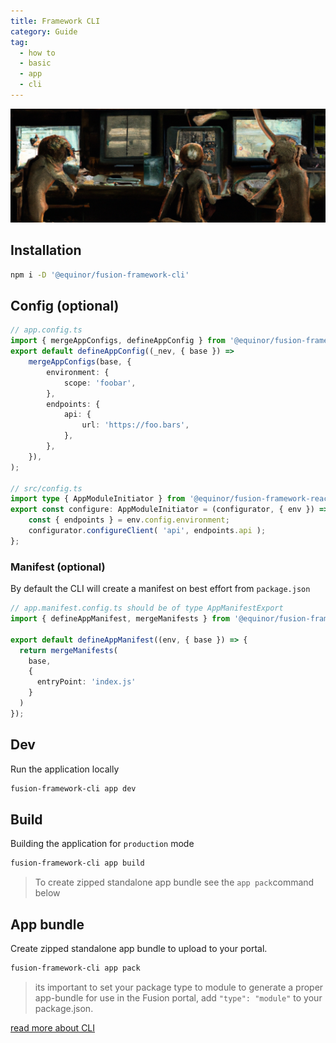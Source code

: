 ```yaml
---
title: Framework CLI
category: Guide
tag:
  - how to
  - basic
  - app
  - cli
---
```


![CLI](./cli.png)

## Installation

```sh
npm i -D '@equinor/fusion-framework-cli'
```

## Config (optional)

```ts
// app.config.ts
import { mergeAppConfigs, defineAppConfig } from '@equinor/fusion-framework-cli';
export default defineAppConfig((_nev, { base }) =>
    mergeAppConfigs(base, {
        environment: {
            scope: 'foobar',
        },
        endpoints: {
            api: {
                url: 'https://foo.bars',
            },
        },
    }),
);

// src/config.ts
import type { AppModuleInitiator } from '@equinor/fusion-framework-react-app';
export const configure: AppModuleInitiator = (configurator, { env }) => {
    const { endpoints } = env.config.environment;
    configurator.configureClient( 'api', endpoints.api );
};
```

### Manifest (optional)

By default the CLI will create a manifest on best effort from `package.json`

```ts
// app.manifest.config.ts should be of type AppManifestExport
import { defineAppManifest, mergeManifests } from '@equinor/fusion-framework-cli';

export default defineAppManifest((env, { base }) => {
  return mergeManifests(
    base,
    {
      entryPoint: 'index.js'
    }
  )
});
```

## Dev

Run the application locally

```sh
fusion-framework-cli app dev
```

## Build

Building the application for `production` mode

```sh
fusion-framework-cli app build
```

> To create zipped standalone app bundle see the ``app pack``command below

## App bundle

Create zipped standalone app bundle to upload to your portal.

```sh
fusion-framework-cli app pack
```

> its important to set your package type to module to generate a proper app-bundle for use in the Fusion portal, add `"type": "module"` to your package.json.

[read more about CLI](../../cli/index.md)
